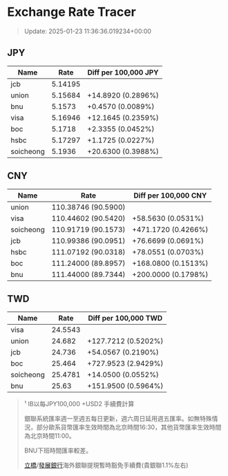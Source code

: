 # Exchange Rate Tracer

> Update: 2025-01-23 11:36:36.019234+00:00

## JPY

| Name      |    Rate | Diff per 100,000 JPY   |
|-----------|---------|------------------------|
| jcb       | 5.14195 |                        |
| union     | 5.15684 | +14.8920 (0.2896%)     |
| bnu       | 5.1573  | +0.4570 (0.0089%)      |
| visa      | 5.16946 | +12.1645 (0.2359%)     |
| boc       | 5.1718  | +2.3355 (0.0452%)      |
| hsbc      | 5.17297 | +1.1725 (0.0227%)      |
| soicheong | 5.1936  | +20.6300 (0.3988%)     |

## CNY

| Name      | Rate                | Diff per 100,000 CNY   |
|-----------|---------------------|------------------------|
| union     | 110.38746	(90.5900) |                        |
| visa      | 110.44602	(90.5420) | +58.5630 (0.0531%)     |
| soicheong | 110.91719	(90.1573) | +471.1720 (0.4266%)    |
| jcb       | 110.99386	(90.0951) | +76.6699 (0.0691%)     |
| hsbc      | 111.07192	(90.0318) | +78.0551 (0.0703%)     |
| boc       | 111.24000	(89.8957) | +168.0800 (0.1513%)    |
| bnu       | 111.44000	(89.7344) | +200.0000 (0.1798%)    |

## TWD

| Name      |    Rate | Diff per 100,000 TWD   |
|-----------|---------|------------------------|
| visa      | 24.5543 |                        |
| union     | 24.682  | +127.7212 (0.5202%)    |
| jcb       | 24.736  | +54.0567 (0.2190%)     |
| boc       | 25.464  | +727.9523 (2.9429%)    |
| soicheong | 25.4781 | +14.0500 (0.0552%)     |
| bnu       | 25.63   | +151.9500 (0.5964%)    |


> ¹ IB以每JPY100,000 +USD2 手續費計算
>
> 銀聯系統匯率週一至週五每日更新，週六周日延用週五匯率。如無特殊情況，部分歐系貨幣匯率生效時間為北京時間16:30，其他貨幣匯率生效時間為北京時間11:00。
>
> BNU下班時間匯率較差。
>
> [立橋](https://www.wlbank.com.mo/uploads/ueditor/file/20181211/1544536513900230.pdf)/[發展銀行](https://www.mdb.com.mo/Service_Charges_20230728.pdf)海外銀聯提現暫時豁免手續費(貴銀聯1.1%左右)

